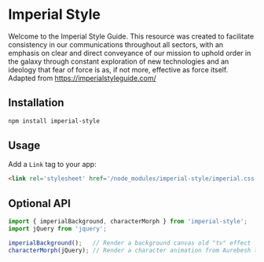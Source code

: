 # Imperial Style
Welcome to the Imperial Style Guide. This resource was created to facilitate consistency in our communications throughout all sectors, with an emphasis on clear and direct conveyance of our mission to uphold order in the galaxy through constant exploration of new technologies and an ideology that fear of force is as, if not more, effective as force itself. Adapted from https://imperialstyleguide.com/

## Installation

```bash
npm install imperial-style
```

## Usage
Add a `Link` tag to your app:

```html
<link rel='stylesheet' href='/node_modules/imperial-style/imperial.css'>
```

## Optional API

```js
import { imperialBackground, characterMorph } from 'imperial-style';
import jQuery from 'jquery';

imperialBackground();   // Render a background canvas old "tv" effect
characterMorph(jQuery); // Render a character animation from Aurebesh to English
```